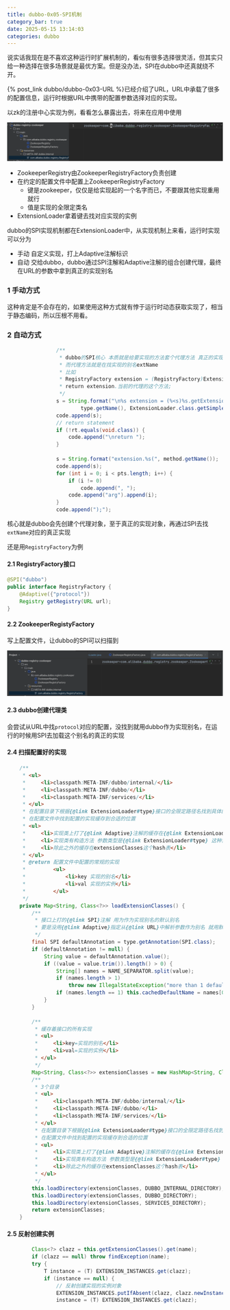 ```yaml
---
title: dubbo-0x05-SPI机制
category_bar: true
date: 2025-05-15 13:14:03
categories: dubbo
---
```


说实话我现在是不喜欢这种运行时扩展机制的，看似有很多选择很灵活，但其实只给一种选择在很多场景就是最优方案。但是没办法，SPI在dubbo中还真就绕不开。

{% post_link dubbo/dubbo-0x03-URL %}已经介绍了URL，URL中承载了很多的配置信息，运行时根据URL中携带的配置参数选择对应的实现。

以zk的注册中心实现为例，看看怎么暴露出去，将来在应用中使用

![](./dubbo-0x05-SPI机制/1747291031.png)

- ZookeeperRegistry由ZookeeperRegistryFactory负责创建
- 在约定的配置文件中配置上ZookeeperRegistryFactory
  - 键是zookeeper，仅仅是给实现起的一个名字而已，不要跟其他实现重用就行
  - 值是实现的全限定类名
- ExtensionLoader拿着键去找对应实现的实例

dubbo的SPI实现机制都在ExtensionLoader中，从实现机制上来看，运行时实现可以分为

- 手动 自定义实现，打上Adaptive注解标识
- 自动 交给dubbo，dubbo通过SPI注解和Adaptive注解的组合创建代理，最终在URL的参数中拿到真正的实现别名

### 1 手动方式

这种肯定是不会存在的，如果使用这种方式就有悖于运行时动态获取实现了，相当于静态编码，所以压根不用看。

### 2 自动方式

```java
                /**
                 * dubbo的SPI核心 本质就是给要实现的方法套个代理方法 真正的实现在运行时候让代理去找
                 * 而代理方法就是在找实现的别名extName
                 * 比如
                 * RegistryFactory extension = (RegistryFactory)ExtensionLoader.getExtensionLoader(RegistryFactory.class).getExtension(zookeeper);
                 * return extension.当前的代理的这个方法;
                 */
                s = String.format("\n%s extension = (%<s)%s.getExtensionLoader(%s.class).getExtension(extName);",
                        type.getName(), ExtensionLoader.class.getSimpleName(), type.getName());
                code.append(s);
                // return statement
                if (!rt.equals(void.class)) {
                    code.append("\nreturn ");
                }

                s = String.format("extension.%s(", method.getName());
                code.append(s);
                for (int i = 0; i < pts.length; i++) {
                    if (i != 0)
                        code.append(", ");
                    code.append("arg").append(i);
                }
                code.append(");");
```

核心就是dubbo会先创建个代理对象，至于真正的实现对象，再通过SPI去找`extName`对应的真正实现

还是用`RegistryFactory`为例

#### 2.1 RegistryFactory接口

```java
@SPI("dubbo")
public interface RegistryFactory {
    @Adaptive({"protocol"})
    Registry getRegistry(URL url);
}
```

#### 2.2 ZookeeperRegistyFactory

写上配置文件，让dubbo的SPI可以扫描到

![](./dubbo-0x05-SPI机制/1747725898.png)

#### 2.3 dubbo创建代理类

会尝试从URL中找`protocol`对应的配置，没找到就用dubbo作为实现别名，在运行的时候用SPI去加载这个别名的真正的实现

#### 2.4 扫描配置好的实现

```java
    /**
     * <ul>
     *     <li>classpath:META-INF/dubbo/internal/</li>
     *     <li>classpath:META-INF/dubbo/</li>
     *     <li>classpath:META-INF/services/</li>
     * </ul>
     * 在配置目录下根据{@link ExtensionLoader#type}接口的全限定路径名找到具体的配置文件
     * 在配置文件中找到配置的实现缓存到合适的位置
     * <ul>
     *     <li>实现类上打了{@link Adaptive}注解的缓存在{@link ExtensionLoader#cachedAdaptiveClass}</li>
     *     <li>实现类有构造方法 参数类型是{@link ExtensionLoader#type} 这种实现类缓存在{@link ExtensionLoader#cachedWrapperClasses}</li>
     *     <li>除此之外的缓存在extensionClasses这个hash表</li>
     * </ul>
     * @return 配置文件中配置的常规的实现
     *         <ul>
     *             <li>key 实现的别名</li>
     *             <li>val 实现的实例</li>
     *         </ul>
     */
    private Map<String, Class<?>> loadExtensionClasses() {
        /**
         * 接口上打的{@link SPI}注解 用为作为实现别名的默认别名
         * 要是没用{@link Adaptive}指定从{@link URL}中解析参数作为别名 就用默认的别名找实现
         */
        final SPI defaultAnnotation = type.getAnnotation(SPI.class);
        if (defaultAnnotation != null) {
            String value = defaultAnnotation.value();
            if ((value = value.trim()).length() > 0) {
                String[] names = NAME_SEPARATOR.split(value);
                if (names.length > 1)
                    throw new IllegalStateException("more than 1 default extension name on extension " + type.getName() + ": " + Arrays.toString(names));
                if (names.length == 1) this.cachedDefaultName = names[0];
            }
        }

        /**
         * 缓存着接口的所有实现
         * <ul>
         *     <li>key=实现的别名</li>
         *     <li>val=实现的实例</li>
         * </ul>
         */
        Map<String, Class<?>> extensionClasses = new HashMap<String, Class<?>>();
        /**
         * 3个目录
         * <ul>
         *     <li>classpath:META-INF/dubbo/internal/</li>
         *     <li>classpath:META-INF/dubbo/</li>
         *     <li>classpath:META-INF/services/</li>
         * </ul>
         * 在配置目录下根据{@link ExtensionLoader#type}接口的全限定路径名找到具体的配置文件
         * 在配置文件中找到配置的实现缓存到合适的位置
         * <ul>
         *     <li>实现类上打了{@link Adaptive}注解的缓存在{@link ExtensionLoader#cachedAdaptiveClass}</li>
         *     <li>实现类有构造方法 参数类型是{@link ExtensionLoader#type} 这种实现类缓存在{@link ExtensionLoader#cachedWrapperClasses}</li>
         *     <li>除此之外的缓存在extensionClasses这个hash表</li>
         * </ul>
         */
        this.loadDirectory(extensionClasses, DUBBO_INTERNAL_DIRECTORY);
        this.loadDirectory(extensionClasses, DUBBO_DIRECTORY);
        this.loadDirectory(extensionClasses, SERVICES_DIRECTORY);
        return extensionClasses;
    }
```

#### 2.5 反射创建实例

```java
        Class<?> clazz = this.getExtensionClasses().get(name);
        if (clazz == null) throw findException(name);
        try {
            T instance = (T) EXTENSION_INSTANCES.get(clazz);
            if (instance == null) {
                // 反射创建实现的实例对象
                EXTENSION_INSTANCES.putIfAbsent(clazz, clazz.newInstance());
                instance = (T) EXTENSION_INSTANCES.get(clazz);
```